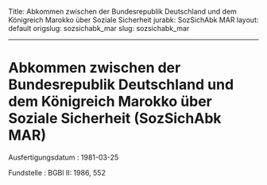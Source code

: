 Title: Abkommen zwischen der Bundesrepublik Deutschland und dem Königreich Marokko
  über Soziale Sicherheit
jurabk: SozSichAbk MAR
layout: default
origslug: sozsichabk_mar
slug: sozsichabk_mar

---

# Abkommen zwischen der Bundesrepublik Deutschland und dem Königreich Marokko über Soziale Sicherheit (SozSichAbk MAR)

Ausfertigungsdatum
:   1981-03-25

Fundstelle
:   BGBl II: 1986, 552

